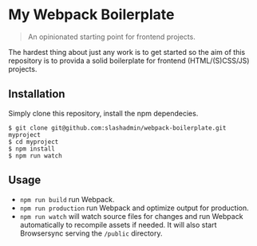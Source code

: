 # My Webpack Boilerplate

> An opinionated starting point for frontend projects.

The hardest thing about just any work is to get started so the aim of this repository is to provida a solid boilerplate for frontend (HTML/(S)CSS/JS) projects.

## Installation

Simply clone this repository, install the npm dependecies.

```
$ git clone git@github.com:slashadmin/webpack-boilerplate.git myproject
$ cd myproject
$ npm install
$ npm run watch
```

## Usage

* `npm run build` run Webpack.
* `npm run production` run Webpack and optimize output for production.
* `npm run watch` will watch source files for changes and run Webpack automatically to recompile assets if needed. It will also start Browsersync serving the `/public` directory.
